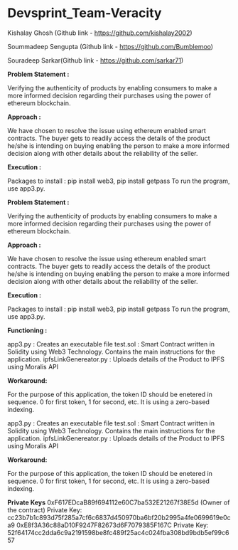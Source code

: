# Devsprint_Team-Veracity

Kishalay Ghosh (Github link - https://github.com/kishalay2002)

Soummadeep Sengupta (Github link - https://github.com/Bumblemoo)

Souradeep Sarkar(Github link - https://github.com/sarkar71)



**Problem Statement :**

Verifying the authenticity of products by enabling consumers to make a more informed decision regarding their purchases using the power of ethereum blockchain.

**Approach :**

We have chosen to resolve the issue using ethereum enabled smart contracts. The buyer gets to readily access the details of the product he/she is intending on buying enabling the person to make a more informed decision along with other details about the reliability of the seller. 

**Execution :**

Packages to install : pip install web3, pip install getpass
To run the program, use app3.py. 




**Problem Statement :**

Verifying the authenticity of products by enabling consumers to make a more informed decision regarding their purchases using the power of ethereum blockchain.

**Approach :**

We have chosen to resolve the issue using ethereum enabled smart contracts. The buyer gets to readily access the details of the product he/she is intending on buying enabling the person to make a more informed decision along with other details about the reliability of the seller. 

**Execution :**

Packages to install : pip install web3, pip install getpass
To run the program, use app3.py. 


**Functioning :**

app3.py : Creates an executable file
test.sol : Smart Contract written in Solidity using Web3 Technology. Contains the main instructions for the application. 
ipfsLinkGenereator.py : Uploads details of the Product to IPFS using Moralis API


**Workaround:**

For the purpose of this application, the token ID should be enetered in sequence. 0 for first token, 1 for second, etc.
It is using a zero-based indexing.

app3.py : Creates an executable file
test.sol : Smart Contract written in Solidity using Web3 Technology. Contains the main instructions for the application. 
ipfsLinkGenereator.py : Uploads details of the Product to IPFS using Moralis API


**Workaround:**

For the purpose of this application, the token ID should be enetered in sequence. 0 for first token, 1 for second, etc.
It is using a zero-based indexing.

**Private Keys**
0xF617EDcaB89f694112e60C7ba532E21267f38E5d (Owner of the contract)
Private Key: cc23b7b1c893d75f285a7cf6c6837d450970ba6bf20b2995a4fe0699619e0ca9
0xE8f3A36c88aD10F9247F82673d6F7079385F167C
Private Key: 52f64174cc2dda6c9a2191598be8fc489f25ac4c024fba308bd9bdb5ef99c657

